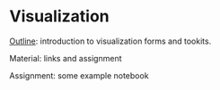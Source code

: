 # Visualization

[Outline](https://shellywhen.github.io/Visualization/Outline-Visualization.html): introduction to visualization forms and tookits.

Material: links and assignment

Assignment: some example notebook

